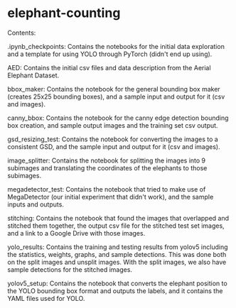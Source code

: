 # elephant-counting

Contents:

.ipynb_checkpoints: Contains the notebooks for the initial data exploration and a template for using YOLO through PyTorch (didn't end up using).

AED: Contains the initial csv files and data description from the Aerial Elephant Dataset.

bbox_maker: Contains the notebook for the general bounding box maker (creates 25x25 bounding boxes), and a sample input and output for it (csv and images).

canny_bbox: Contains the notebook for the canny edge detection bounding box creation, and sample output images and the training set csv output.

gsd_resizing_test: Contains the notebook for converting the images to a consistent GSD, and the sample input and output for it (csv and images).

image_splitter: Contains the notebook for splitting the images into 9 subimages and translating the coordinates of the elephants to those subimages.

megadetector_test: Contains the notebook that tried to make use of MegaDetector (our initial experiment that didn't work), and the sample inputs and outputs.

stitching: Contains the notebook that found the images that overlapped and stitched them together, the output csv file for the stitched test set images, and a link to a Google Drive with those images.

yolo_results: Contains the training and testing results from yolov5 including the statistics, weights, graphs, and sample detections. This was done both on the split images and unsplit images. With the split images, we also have sample detections for the stitched images.

yolov5_setup: Contains the notebook that converts the elephant position to the YOLO bounding box format and outputs the labels, and it contains the YAML files used for YOLO.
